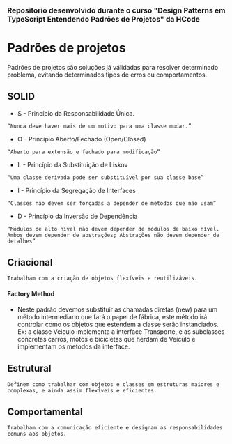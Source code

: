 ### Repositorio desenvolvido durante o curso "Design Patterns em TypeScript Entendendo Padrões de Projetos" da HCode

# Padrões de projetos

Padrões de projetos são soluções já válidadas para resolver determinado problema, evitando determinados tipos de erros ou comportamentos.

## SOLID

- S - Princípio da Responsabilidade Única.

`“Nunca deve haver mais de um motivo para uma classe mudar.”`

- O - Princípio Aberto/Fechado (Open/Closed)

`“Aberto para extensão e fechado para modificação”`

- L - Princípio da Substituição de Liskov

`“Uma classe derivada pode ser substituível por sua classe base”`

- I - Princípio da Segregação de Interfaces

`“Classes não devem ser forçadas a depender de métodos que não usam”`

- D - Princípio da Inversão de Dependência

`“Módulos de alto nível não devem depender de módulos de baixo nível. Ambos devem depender de abstrações; Abstrações não devem depender de detalhes”`

## Criacional
`Trabalham com a criação de objetos flexíveis e reutilizáveis.`

#### Factory Method
- Neste padrão devemos substituir as chamadas diretas (new) para um método intermediario que fará o papel de fábrica, este método irá controlar como os objetos que estendem a classe serão instanciados.
Ex: a classe Veiculo implementa a interface Transporte, e as subclasses concretas carros, motos e bicicletas que herdam de Veiculo e implementam os metodos da interface.


## Estrutural
`Definem como trabalhar com objetos e classes em estruturas maiores e complexas, e ainda assim flexíveis e eficientes.`

## Comportamental
`Trabalham com a comunicação eficiente e designam as responsabilidades comuns aos objetos.`